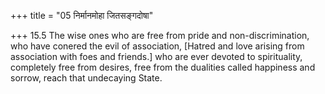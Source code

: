 +++
title = "05 निर्मानमोहा जितसङ्गदोषा"

+++
15.5 The wise ones who are free from pride and non-discrimination, who
have conered the evil of association, \[Hatred and love arising from
association with foes and friends.\] who are ever devoted to
spirituality, completely free from desires, free from the dualities
called happiness and sorrow, reach that undecaying State.
